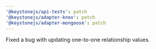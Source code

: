 ```yaml
---
'@keystonejs/api-tests': patch
'@keystonejs/adapter-knex': patch
'@keystonejs/adapter-mongoose': patch
---
```


Fixed a bug with updating one-to-one relationship values.
